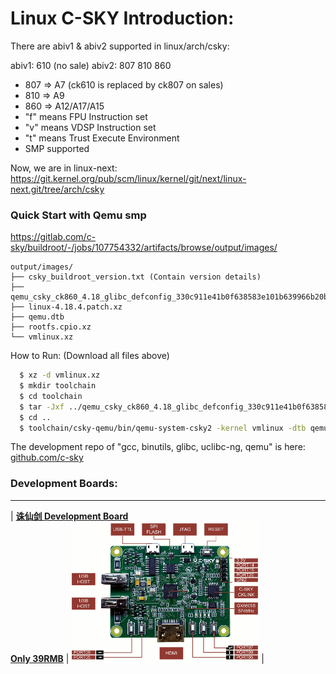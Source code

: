 # Linux C-SKY Introduction:

There are abiv1 & abiv2 supported in linux/arch/csky:

abiv1: 610 (no sale)
abiv2: 807 810 860

  * 807 => A7 (ck610 is replaced by ck807 on sales)
  * 810 => A9
  * 860 => A12/A17/A15
  * "f" means FPU Instruction set
  * "v" means VDSP Instruction set
  * "t" means Trust Execute Environment
  * SMP supported

Now, we are in linux-next:
https://git.kernel.org/pub/scm/linux/kernel/git/next/linux-next.git/tree/arch/csky

### Quick Start with Qemu smp

https://gitlab.com/c-sky/buildroot/-/jobs/107754332/artifacts/browse/output/images/

    output/images/
    ├── csky_buildroot_version.txt (Contain version details)
    ├── qemu_csky_ck860_4.18_glibc_defconfig_330c911e41b0f638583e101b639966b20b4e6acd.tar.xz
    ├── linux-4.18.4.patch.xz
    ├── qemu.dtb
    ├── rootfs.cpio.xz
    └── vmlinux.xz

How to Run: (Download all files above)

```bash
  $ xz -d vmlinux.xz
  $ mkdir toolchain
  $ cd toolchain
  $ tar -Jxf ../qemu_csky_ck860_4.18_glibc_defconfig_330c911e41b0f638583e101b639966b20b4e6acd.tar.xz
  $ cd ..
  $ toolchain/csky-qemu/bin/qemu-system-csky2 -kernel vmlinux -dtb qemu_smp.dtb -nographic -M mp860 -smp 4
```

The development repo of "gcc, binutils, glibc, uclibc-ng, qemu" is here: [github.com/c-sky](https://github.com/c-sky)

### Development Boards:
---

| **[诛仙剑 Development Board](docs/gx6605s.md)**<br>**[Only 39RMB](https://item.taobao.com/item.htm?spm=a1z10.1-c.w4004-13250088290.6.4b1f9628jKW8o8&id=556322544984)** | <img src="images/gx6605s_0.gif" alt="gx6605s" /> | 

